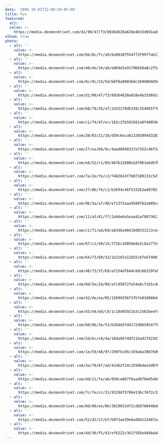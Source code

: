 ```yaml
---
date: '2005-10-01T12:00:20-05:00'
title: Rye
featured:
  alt: ''
  value: >-
    https://media.desmondrivet.com/d1/90/47/f3/89264620a828e4b33d691add8e333cc853d72b0c15a86a1c139034f9.jpg
album: true
photo:
  - alt: ''
    value: >-
      https://media.desmondrivet.com/bb/8c/fc/a9/6a9810f554ff3f99ffab17c96ccea6dbf1a1b173c37779bba093ffc2.jpg
  - alt: ''
    value: >-
      https://media.desmondrivet.com/48/4e/34/a8/e069d2e9179bb58a8c2f5a8ad795da3158eb75454b020cef3e367fd9.jpg
  - alt: ''
    value: >-
      https://media.desmondrivet.com/8c/9c/23/5d/b0f8a89836dc1b998b9d5685333be6cd1a0417526bad15d9e2df832b.jpg
  - alt: ''
    value: >-
      https://media.desmondrivet.com/d1/90/47/f3/89264620a828e4b33d691add8e333cc853d72b0c15a86a1c139034f9.jpg
  - alt: ''
    value: >-
      https://media.desmondrivet.com/68/78/2b/af/2415170db338c354965f70dffba58399681d849c9a533f6cc63056f5.jpg
  - alt: ''
    value: >-
      https://media.desmondrivet.com/c1/f4/47/ec/162c2fb5d1681a0f408584c90ff578c52210ffcef812980be6855487.jpg
  - alt: ''
    value: >-
      https://media.desmondrivet.com/20/83/21/28/d59c6eca813203894d32831a4bb9e68f0bbbd11317124353c1c3b74e.jpg
  - alt: ''
    value: >-
      https://media.desmondrivet.com/27/ea/b6/9c/4aad8948327e7352c46f3a6718445035f426481d22afc851e4ca8f64.jpg
  - alt: ''
    value: >-
      https://media.desmondrivet.com/e8/52/c1/89/467b12680a18f061e6d5fb2b8e0024319594638f8b720d6f692e0d83.jpg
  - alt: ''
    value: >-
      https://media.desmondrivet.com/7a/2e/7e/c2/7482624f7b07189133c5d15a334954bde448de82b503e874d5adef1a.jpg
  - alt: ''
    value: >-
      https://media.desmondrivet.com/2f/8b/74/c1/b2694c4bf5332b2ed87051c36ebb1f13fac7ab8ae062ddf368b3429d.jpg
  - alt: ''
    value: >-
      https://media.desmondrivet.com/96/3a/af/d8/ef13f2aaa9500762a889cdf53da5d0beb886f5abdbdefe0f72b989f4.jpg
  - alt: ''
    value: >-
      https://media.desmondrivet.com/11/a5/81/ff/2a9de6a5eaa41af8073611114e85968d8aa56dcab9f54b650cc3a808.jpg
  - alt: ''
    value: >-
      https://media.desmondrivet.com/c1/71/ad/69/a63dba40418d8331213cec13fd5ed31dda054590c6c100c3cf2e8663.jpg
  - alt: ''
    value: >-
      https://media.desmondrivet.com/87/c1/49/15/f72bc3d859e8e2c8a27754c6cf8bf495958a7969ca8661d8a7a58170.jpg
  - alt: ''
    value: >-
      https://media.desmondrivet.com/64/73/69/32/2e2287a12b55c87e5f48019bb2979a46b1e1c4897539a386d7da1e58.jpg
  - alt: ''
    value: >-
      https://media.desmondrivet.com/48/73/3f/69/af254dfb44c0dc6b329fe051328785d507a321e426b5fdf7fa04ff6f.jpg
  - alt: ''
    value: >-
      https://media.desmondrivet.com/8d/5e/2d/09/afc95072fe54a8cf1b5cde93116b5f1cb6a067949b98591a26e57c8c.jpg
  - alt: ''
    value: >-
      https://media.desmondrivet.com/42/de/ea/05/15699256f37b7e03d086d4a54fa31b723d28b8f4d181a909354f24df.jpg
  - alt: ''
    value: >-
      https://media.desmondrivet.com/d3/44/dd/c9/1c18d65921b3c2562be4fe8c671902b223196ef564cbc3dd1658aef5.jpg
  - alt: ''
    value: >-
      https://media.desmondrivet.com/b0/86/3e/53/b264d3fd4172d0659547f0566e66850e11167d2113f4a7fb4a1ae1bd.jpg
  - alt: ''
    value: >-
      https://media.desmondrivet.com/2d/bc/c8/da/10da6674df21bad17923d113550df64e390e17537777e7052ce7df88.jpg
  - alt: ''
    value: >-
      https://media.desmondrivet.com/1e/59/48/9f/299fbc05c359aba38678d618342d049dce9dcfe220d7d2f1e6e77b6d.jpg
  - alt: ''
    value: >-
      https://media.desmondrivet.com/3a/f0/8f/ad/414b2f24c2599bdee3d876276d8353db266e6ac2c02bdc4bcbc1c049.jpg
  - alt: ''
    value: >-
      https://media.desmondrivet.com/dd/21/fa/a6/050ce867f6aadbf0e054b8ca51f43810d519b007c7862dbcac1489a3.jpg
  - alt: ''
    value: >-
      https://media.desmondrivet.com/7c/fe/cc/31/931987570b4136c76f2c337fddc790c7be9e5a6ebbee8d056707b03d.jpg
  - alt: ''
    value: >-
      https://media.desmondrivet.com/8d/88/ee/06/36196514f2cdb8760448eb2480afaa09abb9ef37a2d7d084f41b3289.jpg
  - alt: ''
    value: >-
      https://media.desmondrivet.com/52/d2/17/bf/b073ae39e6ad84123487aced97c66d78dcb189a2279f6efee1e04039.jpg
  - alt: ''
    value: >-
      https://media.desmondrivet.com/4d/36/f5/43/ef6222c361f595e44bbda0a9bbe4492845e3c4fadb348f06fb5ae4c1.jpg
---
```


